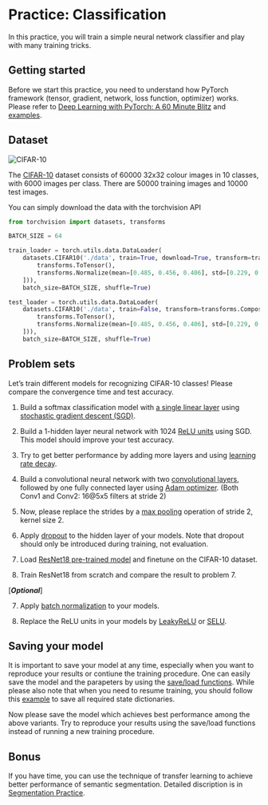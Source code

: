 Practice: Classification
===
In this practice, you will train a simple neural network classifier and play with many training tricks.

## Getting started

Before we start this practice, you need to understand how PyTorch framework (tensor, gradient, network, loss function, optimizer) works. Please refer to [Deep Learning with PyTorch: A 60 Minute Blitz](https://pytorch.org/tutorials/beginner/deep_learning_60min_blitz.html) and [examples](https://pytorch.org/tutorials/beginner/pytorch_with_examples.html).

## Dataset
![CIFAR-10](https://storage.googleapis.com/kaggle-competitions/kaggle/3649/media/cifar-10.png)

The [CIFAR-10](https://www.cs.toronto.edu/~kriz/cifar.html) dataset consists of 60000 32x32 colour images in 10 classes, with 6000 images per class. There are 50000 training images and 10000 test images. 

You can simply download the data with the torchvision API 
```python
from torchvision import datasets, transforms

BATCH_SIZE = 64

train_loader = torch.utils.data.DataLoader(
    datasets.CIFAR10('./data', train=True, download=True, transform=transforms.Compose([
        transforms.ToTensor(),
        transforms.Normalize(mean=[0.485, 0.456, 0.406], std=[0.229, 0.224, 0.225])
    ])), 
    batch_size=BATCH_SIZE, shuffle=True)

test_loader = torch.utils.data.DataLoader(
    datasets.CIFAR10('./data', train=False, transform=transforms.Compose([
        transforms.ToTensor(),
        transforms.Normalize(mean=[0.485, 0.456, 0.406], std=[0.229, 0.224, 0.225])
    ])), 
    batch_size=BATCH_SIZE, shuffle=True)
```

## Problem sets
Let’s train different models for recognizing CIFAR-10 classes! Please compare the convergence time and test accuracy.

1. Build a softmax classification model with [a single linear layer](https://pytorch.org/docs/stable/nn.html#linear-layers) using [stochastic gradient descent (SGD)](https://pytorch.org/docs/stable/optim.html?highlight=gradient%20descent#torch.optim.SGD).  

2. Build a 1-hidden layer neural network with 1024 [ReLU units](https://pytorch.org/docs/stable/nn.html#relu) using SGD. This model should improve your test accuracy.

3. Try to get better performance by adding more layers and using [learning rate decay](https://pytorch.org/docs/master/optim.html#how-to-adjust-learning-rate).

4. Build a convolutional neural network with two [convolutional layers](https://pytorch.org/docs/master/nn.html#torch.nn.Conv2d), followed by one fully connected layer using [Adam optimizer](https://pytorch.org/docs/stable/optim.html?highlight=gradient%20descent#torch.optim.Adam). (Both Conv1 and Conv2: 16@5x5 filters at stride 2)

5. Now, please replace the strides by a [max pooling](https://pytorch.org/docs/master/nn.html#maxpool2d) operation of stride 2, kernel size 2.

6. Apply [dropout](https://pytorch.org/docs/master/nn.html#dropout-layers) to the hidden layer of your models. Note that dropout should only be introduced during training, not evaluation.  

7. Load [ResNet18 pre-trained model](https://pytorch.org/docs/stable/torchvision/models.html#id3) and finetune on the CIFAR-10 dataset.

8. Train ResNet18 from scratch and compare the result to problem 7.

[***Optional***]

7. Apply [batch normalization](https://pytorch.org/docs/stable/nn.html?highlight=batchnorm#normalization-layers) to your models.

8. Replace the ReLU units in your models by [LeakyReLU](https://pytorch.org/docs/stable/nn.html#torch.nn.LeakyReLU) or [SELU](https://pytorch.org/docs/stable/nn.html#torch.nn.SELU).

## Saving your model
It is important to save your model at any time, especially when you want to reproduce your results or contiune the training procedure. One can easily save the model and the parapeters by using the [save/load functions](https://pytorch.org/docs/master/notes/serialization.html). While please also note that when you need to resume training, you should follow this [example](https://discuss.pytorch.org/t/saving-and-loading-a-model-in-pytorch/2610/3) to save all required state dictionaries.

Now please save the model which achieves best performance among the above variants. Try to reproduce your results using the save/load functions instead of running a new training procedure.

## Bonus
If you have time, you can use the technique of transfer learning to achieve better performance of semantic segmentation.
Detailed discription is in [Segmentation Practice](https://github.com/mediaic/DL_Practice/tree/master/2018/2_Segmentation).